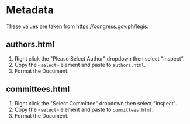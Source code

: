 # Metadata

These values are taken from https://congress.gov.ph/legis.

## authors.html

1. Right click the "Please Select Author" dropdown then select "Inspect".
2. Copy the `<select>` element and paste to `authors.html`.
3. Format the Document.

## committees.html

1. Right click the "Select Committee" dropdown then select "Inspect".
2. Copy the `<select>` element and paste to `committees.html`.
3. Format the Document.
